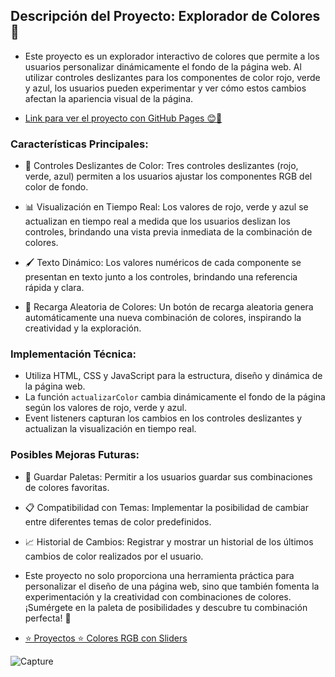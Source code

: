 ## Descripción del Proyecto: Explorador de Colores 🌈

* Este proyecto es un explorador interactivo de colores que permite a los usuarios personalizar dinámicamente el fondo de la página web. Al utilizar controles deslizantes para los componentes de color rojo, verde y azul, los usuarios pueden experimentar y ver cómo estos cambios afectan la apariencia visual de la página.

* <a href="https://luiso-o.github.io/rgb_aleatori_colors/" target="_blank">Link para ver el proyecto con GitHub Pages 😊🔗</a>

### Características Principales:

- 🎨 Controles Deslizantes de Color: Tres controles deslizantes (rojo, verde, azul) permiten a los usuarios ajustar los componentes RGB del color de fondo.
  
- 📊 Visualización en Tiempo Real: Los valores de rojo, verde y azul se actualizan en tiempo real a medida que los usuarios deslizan los controles, brindando una vista previa inmediata de la combinación de colores.

- 🖌️ Texto Dinámico: Los valores numéricos de cada componente se presentan en texto junto a los controles, brindando una referencia rápida y clara.

- 🔄 Recarga Aleatoria de Colores: Un botón de recarga aleatoria genera automáticamente una nueva combinación de colores, inspirando la creatividad y la exploración.

### Implementación Técnica:

- Utiliza HTML, CSS y JavaScript para la estructura, diseño y dinámica de la página web.
- La función `actualizarColor` cambia dinámicamente el fondo de la página según los valores de rojo, verde y azul.
- Event listeners capturan los cambios en los controles deslizantes y actualizan la visualización en tiempo real.

### Posibles Mejoras Futuras:

- 🌟 Guardar Paletas: Permitir a los usuarios guardar sus combinaciones de colores favoritas.
  
- 📋 Compatibilidad con Temas: Implementar la posibilidad de cambiar entre diferentes temas de color predefinidos.

- 📈 Historial de Cambios: Registrar y mostrar un historial de los últimos cambios de color realizados por el usuario.

* Este proyecto no solo proporciona una herramienta práctica para personalizar el diseño de una página web, sino que también fomenta la experimentación y la creatividad con combinaciones de colores. ¡Sumérgete en la paleta de posibilidades y descubre tu combinación perfecta! 🚀

* <a href = "https://www.youtube.com/watch?v=koiPxFFiqJ4&t=11431s">⭐️ Proyectos ⭐️ Colores RGB con Sliders</a>

![Capture](https://github.com/Luiso-o/RGB-Luiso-o.github.io/assets/128043647/8a9da57f-0680-4e71-bcc8-093d1249ccc7)
